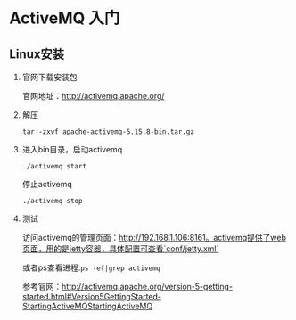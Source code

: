 # ActiveMQ 入门

## Linux安装

1. 官网下载安装包

   官网地址：<http://activemq.apache.org/>

2. 解压

   ```linux
   tar -zxvf apache-activemq-5.15.8-bin.tar.gz 
   ```


3. 进入bin目录，启动activemq

   ```linux
   ./activemq start
   ```

   停止activemq

   ```linux
   ./activemq stop
   ```

4. 测试

   访问activemq的管理页面：http://192.168.1.106:8161。activemq提供了web页面，用的是jetty容器，具体配置可查看`conf/jetty.xml`

   或者ps查看进程:`ps -ef|grep activemq`



   参考官网：http://activemq.apache.org/version-5-getting-started.html#Version5GettingStarted-StartingActiveMQStartingActiveMQ
